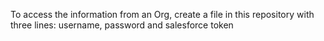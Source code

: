 
To access the information from an Org, create a file in this repository with three lines: username, password and salesforce token